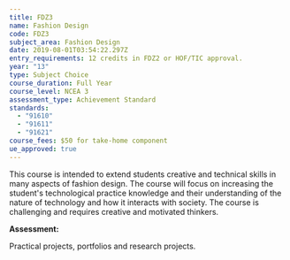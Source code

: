 ```yaml
---
title: FDZ3
name: Fashion Design
code: FDZ3
subject_area: Fashion Design
date: 2019-08-01T03:54:22.297Z
entry_requirements: 12 credits in FDZ2 or HOF/TIC approval.
year: "13"
type: Subject Choice
course_duration: Full Year
course_level: NCEA 3
assessment_type: Achievement Standard
standards:
  - "91610"
  - "91611"
  - "91621"
course_fees: $50 for take-home component
ue_approved: true
---
```

This course is intended to extend students creative and technical skills in many aspects of fashion design. The course will focus on increasing the student's technological practice knowledge and their understanding of the nature of technology and how it interacts with society. The course is challenging and requires creative and motivated thinkers.

**Assessment:**

Practical projects, portfolios and research projects.